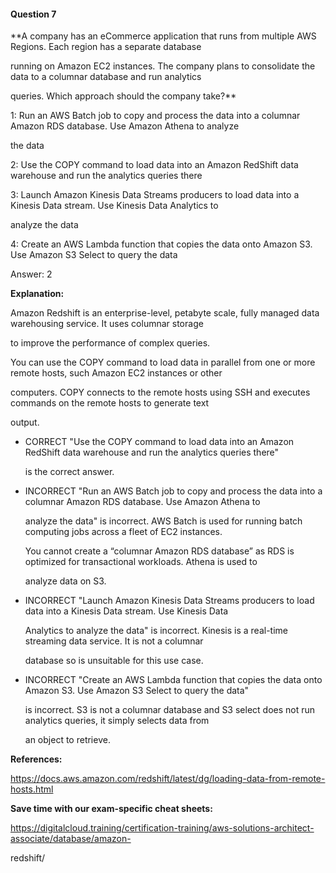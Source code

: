 #### Question  7


**A company has an eCommerce application that runs from multiple AWS Regions. Each region has a separate database

running on Amazon EC2 instances. The company plans to consolidate the data to a columnar database and run analytics

queries. Which approach should the company take?**


1: Run an AWS Batch job to copy and process the data into a columnar Amazon RDS database. Use Amazon Athena to analyze

the data


2: Use the COPY command to load data into an Amazon RedShift data warehouse and run the analytics queries there


3: Launch Amazon Kinesis Data Streams producers to load data into a Kinesis Data stream. Use Kinesis Data Analytics to

analyze the data


4: Create an AWS Lambda function that copies the data onto Amazon S3. Use Amazon S3 Select to query the data


Answer: 2


**Explanation:**


Amazon Redshift is an enterprise-level, petabyte scale, fully managed data warehousing service. It uses columnar storage

to improve the performance of complex queries.


You can use the COPY command to load data in parallel from one or more remote hosts, such Amazon EC2 instances or other

computers. COPY connects to the remote hosts using SSH and executes commands on the remote hosts to generate text

output.


- CORRECT "Use the COPY command to load data into an Amazon RedShift data warehouse and run the analytics queries there"

  is the correct answer.


- INCORRECT "Run an AWS Batch job to copy and process the data into a columnar Amazon RDS database. Use Amazon Athena to

  analyze the data" is incorrect. AWS Batch is used for running batch computing jobs across a fleet of EC2 instances.

  You cannot create a “columnar Amazon RDS database” as RDS is optimized for transactional workloads. Athena is used to

  analyze data on S3.


- INCORRECT "Launch Amazon Kinesis Data Streams producers to load data into a Kinesis Data stream. Use Kinesis Data

  Analytics to analyze the data" is incorrect. Kinesis is a real-time streaming data service. It is not a columnar

  database so is unsuitable for this use case.


- INCORRECT "Create an AWS Lambda function that copies the data onto Amazon S3. Use Amazon S3 Select to query the data"

  is incorrect. S3 is not a columnar database and S3 select does not run analytics queries, it simply selects data from

  an object to retrieve.


**References:**


https://docs.aws.amazon.com/redshift/latest/dg/loading-data-from-remote-hosts.html


**Save time with our exam-specific cheat sheets:**


https://digitalcloud.training/certification-training/aws-solutions-architect-associate/database/amazon-

redshift/

